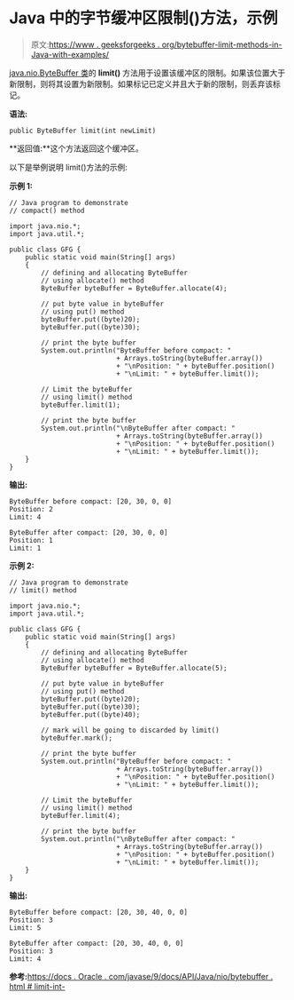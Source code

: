# Java 中的字节缓冲区限制()方法，示例

> 原文:[https://www . geeksforgeeks . org/bytebuffer-limit-methods-in-Java-with-examples/](https://www.geeksforgeeks.org/bytebuffer-limit-methods-in-java-with-examples/)

[java.nio.ByteBuffer 类](https://www.geeksforgeeks.org/tag/java-bytebuffer/)的 **limit()** 方法用于设置该缓冲区的限制。如果该位置大于新限制，则将其设置为新限制。如果标记已定义并且大于新的限制，则丢弃该标记。

**语法:**

```
public ByteBuffer limit(int newLimit)
```

**返回值:**这个方法返回这个缓冲区。

以下是举例说明 limit()方法的示例:

**示例 1:**

```
// Java program to demonstrate
// compact() method

import java.nio.*;
import java.util.*;

public class GFG {
    public static void main(String[] args)
    {
        // defining and allocating ByteBuffer
        // using allocate() method
        ByteBuffer byteBuffer = ByteBuffer.allocate(4);

        // put byte value in byteBuffer
        // using put() method
        byteBuffer.put((byte)20);
        byteBuffer.put((byte)30);

        // print the byte buffer
        System.out.println("ByteBuffer before compact: "
                           + Arrays.toString(byteBuffer.array())
                           + "\nPosition: " + byteBuffer.position()
                           + "\nLimit: " + byteBuffer.limit());

        // Limit the byteBuffer
        // using limit() method
        byteBuffer.limit(1);

        // print the byte buffer
        System.out.println("\nByteBuffer after compact: "
                           + Arrays.toString(byteBuffer.array())
                           + "\nPosition: " + byteBuffer.position()
                           + "\nLimit: " + byteBuffer.limit());
    }
}
```

**输出:**

```
ByteBuffer before compact: [20, 30, 0, 0]
Position: 2
Limit: 4

ByteBuffer after compact: [20, 30, 0, 0]
Position: 1
Limit: 1

```

**示例 2:**

```
// Java program to demonstrate
// limit() method

import java.nio.*;
import java.util.*;

public class GFG {
    public static void main(String[] args)
    {
        // defining and allocating ByteBuffer
        // using allocate() method
        ByteBuffer byteBuffer = ByteBuffer.allocate(5);

        // put byte value in byteBuffer
        // using put() method
        byteBuffer.put((byte)20);
        byteBuffer.put((byte)30);
        byteBuffer.put((byte)40);

        // mark will be going to discarded by limit()
        byteBuffer.mark();

        // print the byte buffer
        System.out.println("ByteBuffer before compact: "
                           + Arrays.toString(byteBuffer.array())
                           + "\nPosition: " + byteBuffer.position()
                           + "\nLimit: " + byteBuffer.limit());

        // Limit the byteBuffer
        // using limit() method
        byteBuffer.limit(4);

        // print the byte buffer
        System.out.println("\nByteBuffer after compact: "
                           + Arrays.toString(byteBuffer.array())
                           + "\nPosition: " + byteBuffer.position()
                           + "\nLimit: " + byteBuffer.limit());
    }
}
```

**输出:**

```
ByteBuffer before compact: [20, 30, 40, 0, 0]
Position: 3
Limit: 5

ByteBuffer after compact: [20, 30, 40, 0, 0]
Position: 3
Limit: 4

```

**参考:**[https://docs . Oracle . com/javase/9/docs/API/Java/nio/bytebuffer . html # limit-int-](https://docs.oracle.com/javase/9/docs/api/java/nio/ByteBuffer.html#limit-int-)